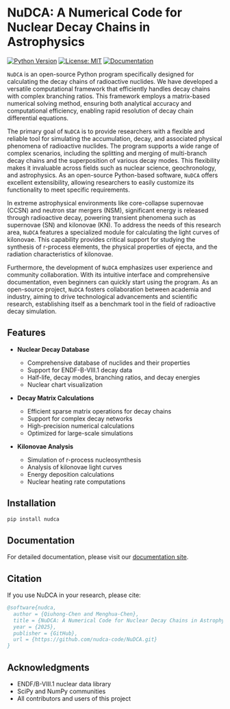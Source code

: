 # NuDCA: A Numerical Code for Nuclear Decay Chains in Astrophysics

[![Python Version](https://img.shields.io/badge/python-3.8%2B-blue)](https://www.python.org/downloads/)
[![License: MIT](https://img.shields.io/badge/License-MIT-yellow.svg)](https://opensource.org/licenses/MIT)
[![Documentation](https://img.shields.io/badge/docs-latest-brightgreen)](https://nudca-code.github.io/nudca.github.io/)

`NuDCA` is an open-source Python program specifically designed for calculating the decay chains of radioactive nuclides. We have developed a versatile computational framework that efficiently handles decay chains with complex branching ratios. This framework employs a matrix-based numerical solving method, ensuring both analytical accuracy and computational efficiency, enabling rapid resolution of decay chain differential equations.

The primary goal of `NuDCA` is to provide researchers with a flexible and reliable tool for simulating the accumulation, decay, and associated physical phenomena of radioactive nuclides. The program supports a wide range of complex scenarios, including the splitting and merging of multi-branch decay chains and the superposition of various decay modes. This flexibility makes it invaluable across fields such as nuclear science, geochronology, and astrophysics. As an open-source Python-based software, `NuDCA` offers excellent extensibility, allowing researchers to easily customize its functionality to meet specific requirements.

In extreme astrophysical environments like core-collapse supernovae (CCSN) and neutron star mergers (NSM), significant energy is released through radioactive decay, powering transient phenomena such as supernovae (SN) and kilonovae (KN). To address the needs of this research area, `NuDCA` features a specialized module for calculating the light curves of kilonovae. This capability provides critical support for studying the synthesis of r-process elements, the physical properties of ejecta, and the radiation characteristics of kilonovae.

Furthermore, the development of `NuDCA` emphasizes user experience and community collaboration. With its intuitive interface and comprehensive documentation, even beginners can quickly start using the program. As an open-source project, `NuDCA` fosters collaboration between academia and industry, aiming to drive technological advancements and scientific research, establishing itself as a benchmark tool in the field of radioactive decay simulation.

## Features

- **Nuclear Decay Database**
  - Comprehensive database of nuclides and their properties
  - Support for ENDF-B-VIII.1 decay data
  - Half-life, decay modes, branching ratios, and decay energies
  - Nuclear chart visualization

- **Decay Matrix Calculations**
  - Efficient sparse matrix operations for decay chains
  - Support for complex decay networks
  - High-precision numerical calculations
  - Optimized for large-scale simulations

- **Kilonovae Analysis**
  - Simulation of r-process nucleosynthesis
  - Analysis of kilonovae light curves
  - Energy deposition calculations
  - Nuclear heating rate computations

## Installation

```bash
pip install nudca
```

## Documentation

For detailed documentation, please visit our [documentation site](https://nudca-code.github.io/nudca-main/).

## Citation

If you use NuDCA in your research, please cite:

```bibtex
@software{nudca,
  author = {Qiuhong-Chen and Menghua-Chen},
  title = {NuDCA: A Numerical Code for Nuclear Decay Chains in Astrophysics},
  year = {2025},
  publisher = {GitHub},
  url = {https://github.com/nudca-code/NuDCA.git}
}
```

## Acknowledgments

- ENDF/B-VIII.1 nuclear data library
- SciPy and NumPy communities
- All contributors and users of this project
